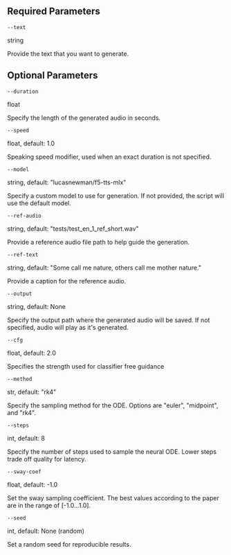 ## Required Parameters

`--text`

string

Provide the text that you want to generate.

## Optional Parameters

`--duration`

float

Specify the length of the generated audio in seconds.

`--speed`

float, default: 1.0

Speaking speed modifier, used when an exact duration is not specified.

`--model`

string, default: "lucasnewman/f5-tts-mlx"

Specify a custom model to use for generation. If not provided, the script will use the default model.

`--ref-audio`

string, default: "tests/test_en_1_ref_short.wav"

Provide a reference audio file path to help guide the generation.

`--ref-text`

string, default: "Some call me nature, others call me mother nature." 

Provide a caption for the reference audio.

`--output`

string, default: None

Specify the output path where the generated audio will be saved. If not specified, audio will play as it's generated.

`--cfg`

float, default: 2.0

Specifies the strength used for classifier free guidance

`--method`

str, default: "rk4"

Specify the sampling method for the ODE. Options are "euler", "midpoint", and "rk4".

`--steps`

int, default: 8

Specify the number of steps used to sample the neural ODE. Lower steps trade off quality for latency.

`--sway-coef`

float, default: -1.0

Set the sway sampling coefficient. The best values according to the paper are in the range of [-1.0...1.0].

`--seed`

int, default: None (random)

Set a random seed for reproducible results.
